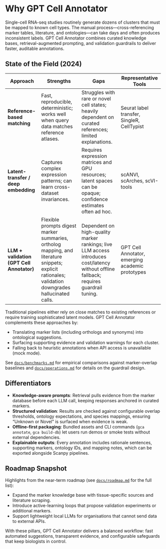 # Why GPT Cell Annotator

Single-cell RNA-seq studies routinely generate dozens of clusters that must be mapped to known cell types. The manual process—cross-referencing marker tables, literature, and ontologies—can take days and often produces inconsistent labels. GPT Cell Annotator combines curated knowledge bases, retrieval-augmented prompting, and validation guardrails to deliver faster, auditable annotations.

## State of the Field (2024)

| Approach | Strengths | Gaps | Representative Tools |
| --- | --- | --- | --- |
| **Reference-based matching** | Fast, reproducible, deterministic; works well when query data matches reference atlases. | Struggles with rare or novel cell states; heavily dependent on curated references; limited explanations. | Seurat label transfer, SingleR, CellTypist |
| **Latent-transfer / deep embedding** | Captures complex expression patterns; can learn cross-dataset invariances. | Requires expression matrices and GPU resources; latent spaces can be opaque; confidence estimates often ad hoc. | scANVI, scArches, scVI-tools |
| **LLM + validation (GPT Cell Annotator)** | Flexible prompts digest marker summaries, ortholog mapping, and literature snippets; explicit rationales; validation downgrades hallucinated calls. | Dependent on high-quality marker rankings; live LLM access introduces cost/latency without offline fallback; requires guardrail tuning. | GPT Cell Annotator, emerging academic prototypes |

Traditional pipelines either rely on close matches to existing references or require training sophisticated latent models. GPT Cell Annotator complements these approaches by:

- Translating marker lists (including orthologs and synonyms) into ontological suggestions.
- Surfacing supporting evidence and validation warnings for each cluster.
- Falling back to heuristic annotations when API access is unavailable (mock mode).

See [`docs/benchmarks.md`](docs/benchmarks.md) for empirical comparisons against marker-overlap baselines and [`docs/operations.md`](docs/operations.md#validation-guardrails) for details on the guardrail design.

## Differentiators

- **Knowledge-aware prompts**: Retrieval pulls evidence from the marker database before each LLM call, keeping responses anchored in curated markers.
- **Structured validation**: Results are checked against configurable overlap thresholds, ontology expectations, and species mappings, ensuring “Unknown or Novel” is surfaced when evidence is weak.
- **Offline-first packaging**: Bundled assets and CLI commands (`gca annotate`, `gca build-db`) let users run demos or smoke tests without external dependencies.
- **Explainable outputs**: Every annotation includes rationale sentences, supporting markers, ontology IDs, and mapping notes, which can be exported alongside Scanpy pipelines.

## Roadmap Snapshot

Highlights from the near-term roadmap (see [`docs/roadmap.md`](docs/roadmap.md) for the full list):

- Expand the marker knowledge base with tissue-specific sources and literature scraping.
- Introduce active-learning loops that propose validation experiments or additional markers.
- Support lightweight local LLMs for organisations that cannot send data to external APIs.

With these pillars, GPT Cell Annotator delivers a balanced workflow: fast automated suggestions, transparent evidence, and configurable safeguards that keep biologists in control.
